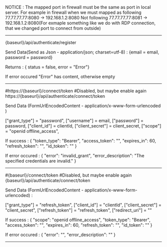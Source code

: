 
NOTICE : The mapped port in firewall must be the same as port in local server.
For example in firewall when we must mapped as following   77.77.77.77:8080 -> 192.168.1.2:8080
Not following  77.77.77.77:8081 -> 192.168.1.2:8080(For exmaple something like we do with RDP connection, that we changed port to connect from outside)
             
------

{baseurl}/api/authenticate/register

Send Data(Send as Json -  application/json; charset=utf-8) : 
{email = email, password = password}

Returns : 
{ status = false, error = "Error"}

If error occured "Error" has content, otherwise empty

--------------------

#https://{baseurl}/connect/token  #Disabled, but maybe enable again
https://{baseurl}/api/authenticate/connect/token

Send Data (FormUrlEncodedContent - application/x-www-form-urlencoded )

["grant_type"] = "password",
["username"] = email,
["password"] = password,
["client_id"] = clientId,
["client_secret"] = client_secret,
["scope"] = "openid offline_access",

If success : 
{
  "token_type": "Bearer",
  "access_token": "",
  "expires_in": 60,
  "refresh_token": "",
  "id_token": ""
}

If error occured :
{
  "error": "invalid_grant",
  "error_description": "The specified credentials are invalid."
}

--------------------

#{baseurl}/connect/token   #Disabled, but maybe enable again
{baseurl}/api/authenticate/connect/token

Send Data (FormUrlEncodedContent - application/x-www-form-urlencoded) :   

["grant_type"] = "refresh_token",
["client_id"] = "clientId",
["client_secret"] = "client_secret",
["refresh_token"] = "refresh_token",
["redirect_uri"] = ""

If success : 
 {
  "scope": "openid offline_access",
  "token_type": "Bearer",
  "access_token": "",
  "expires_in": 60,
  "refresh_token": "",
  "id_token": ""
}

If error occured :
{
  "error": "",
  "error_description": ""
}

--------------------


